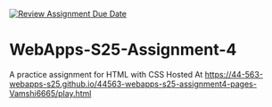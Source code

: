 [![Review Assignment Due Date](https://classroom.github.com/assets/deadline-readme-button-22041afd0340ce965d47ae6ef1cefeee28c7c493a6346c4f15d667ab976d596c.svg)](https://classroom.github.com/a/kPVgOXum)
# WebApps-S25-Assignment-4
A practice assignment for HTML with CSS
Hosted At https://44-563-webapps-s25.github.io/44563-webapps-s25-assignment4-pages-Vamshi6665/play.html
